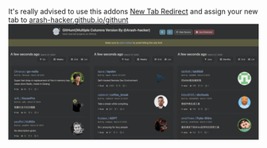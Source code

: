 It's really advised to use this addons [New Tab Redirect](https://chromewebstore.google.com/detail/new-tab-redirect/icpgjfneehieebagbmdbhnlpiopdcmna) and assign your new tab to [arash-hacker.github.io/githunt](arash-hacker.github.io/githunt)
![pic.png](pic.png)
